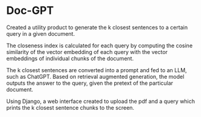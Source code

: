 # Doc-GPT

Created a utility product to generate the k closest sentences to a certain query in a given document.

The closeness index is calculated for each query by computing the cosine similarity of the vector embedding of each query with the vector embeddings of individual chunks of the document.

The k closest sentences are converted into a prompt and fed to an LLM, such as ChatGPT. Based on retrieval augmented generation, the model outputs the answer to the query, given the pretext of the particular document.

Using Django, a web interface created to upload the pdf and a query which prints the k closest sentence chunks to the screen.
